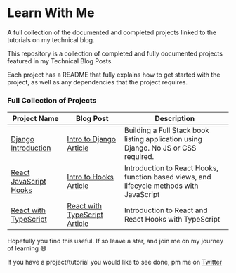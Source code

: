 # Learn With Me

A full collection of the documented and completed projects linked to the tutorials on my technical blog.

This repository is a collection of completed and fully documented projects featured in my Technical Blog Posts.

Each project has a README that fully explains how to get started with the project, as well as any dependencies that the project requires.

### Full Collection of Projects
| Project Name | Blog Post | Description |
| ------------ | --------- | ----------- |
| [Django Introduction](./intro-django-application) | [Intro to Django Article](https://samtechblog.com/intro-to-django) | Building a Full Stack book listing application using Django. No JS or CSS required. |
| [React JavaScript Hooks](./intro-react-hooks-js) | [Intro to Hooks Article](https://samtechblog.com/intro-to-hooks-js) | Introduction to React Hooks, function based views, and lifecycle methods with JavaScript |
| [React with TypeScript](/.intro-to-hooks-ts) | [React with TypeScript Article](https://samtechblog.com/react-with-typescript) | Introduction to React and React Hooks with TypeScript |

Hopefully you find this useful. If so leave a star, and join me on my journey of learning :smile:

If you have a project/tutorial you would like to see done, pm me on [Twitter](https://twitter.com/sameskandar22)
